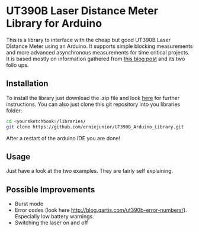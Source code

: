 UT390B Laser Distance Meter Library for Arduino
===============================================

This is a library to interface with the cheap but good UT390B Laser Distance Meter using an Arduino.
It supports simple blocking measurements and more advanced asynchronous measurements for time critical projects.
It is based mostly on information gathered from [this blog post](http://blog.qartis.com/arduino-laser-distance-meter/) and its two follo ups.

Installation
------------
To install the library just download the .zip file and look [here](http://arduino.cc/en/Guide/Libraries) for further instructions.
You can also just clone this git repository into you libraries folder:
```Bash
cd <yoursketchbook>/libraries/
git clone https://github.com/erniejunior/UT390B_Arduino_Library.git
```
After a restart of the arduino IDE you are done!

Usage
-----
Just have a look at the two examples. They are fairly self explaining.

Possible Improvements
---------------------
* Burst mode
* Error codes (look here http://blog.qartis.com/ut390b-error-numbers/). Especially low battery warnings.
* Switching the laser on and off
